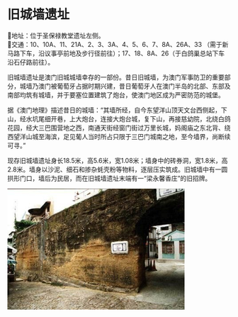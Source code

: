 # 旧城墙遗址  
📍地址：位于圣保禄教堂遗址左侧。  
🚌交通：10、10A、11、21A、2、3、3A、4、5、6、7、8A、26A、33 （需于新马路下车，沿议事亭前地及步行径前往）；17、18、8A、26（于白鸽巢总站下车沿石仔路前往）。  
  
旧城墙遗址是澳门旧城城墙幸存的一部份。昔日旧城墙，为澳门军事防卫的重要部分，城墙乃澳门被葡萄牙占据时期兴建，昔日葡萄牙人在澳门半岛的北部、东部及南部均筑有城墙，并于要塞位置建筑了炮台，使澳门地区成为严密防范的城堡。  
  
 据《澳门地理》描述昔日的城墙：“其墙所经，自今东望洋山顶天文台西侧起，下山，经水坑尾细开巷，上大炮台，连接大炮台城，复下山，再接慈幼院，北绕白鸽花园，经大三巴围营地之西，南通天街经窗门街过万里长城，妈阁庙之东北背、绕西望洋山城至海滨，足见葡人当时所占只限于三巴门城南之地，至今墙界，尚断续可寻。”  
  
现存旧城墙遗址身长18.5米，高5.6米，宽1.08米；墙身中的砖券洞，宽1.8米，高2.8米。墙身以沙泥、细石和掺杂蚝壳粉等物料，逐层压实筑成。旧城墙中有一圆拱形门口，墙后为民居，而在旧城墙遗址末端有一“梁永馨香庄”的旧招牌。  
  
![](https://raw.githubusercontent.com/szqq0512/Pic/main/img/202201212154661.png)  